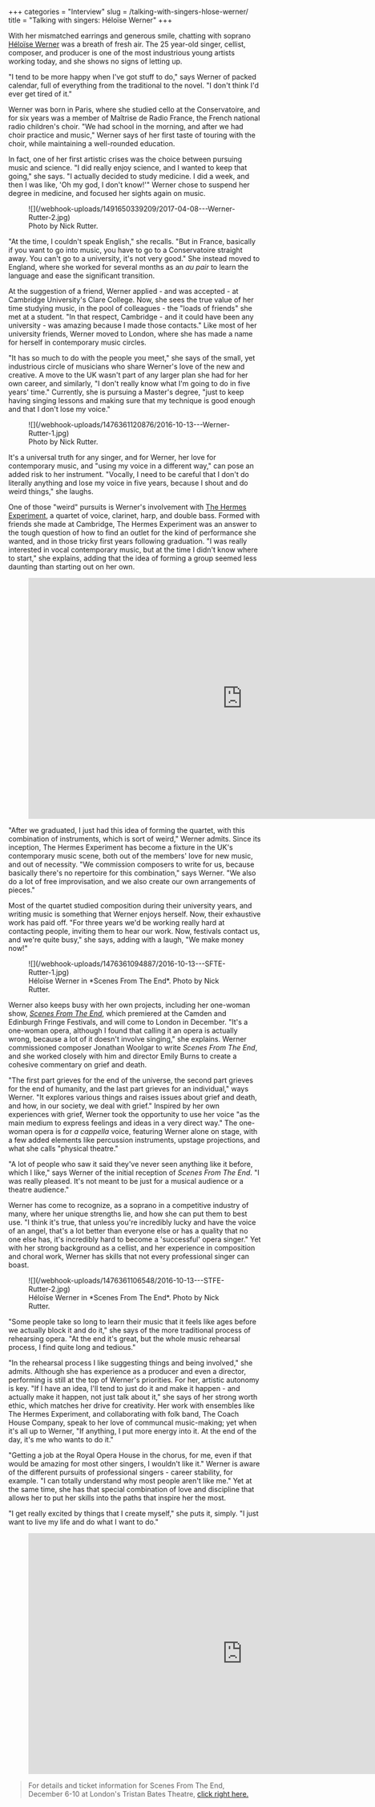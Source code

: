 +++
categories = "Interview"
slug = /talking-with-singers-hlose-werner/
title = "Talking with singers: Héloïse Werner"
+++

With her mismatched earrings and generous smile, chatting with soprano [Héloïse Werner](/scene/people/heloise-werner/) was a breath of fresh air. The 25 year-old singer, cellist, composer, and producer is one of the most industrious young artists working today, and she shows no signs of letting up.

"I tend to be more happy when I've got stuff to do," says Werner of packed calendar, full of everything from the traditional to the novel. "I don't think I'd ever get tired of it."

Werner was born in Paris, where she studied cello at the Conservatoire, and for six years was a member of Maîtrise de Radio France, the French national radio children's choir. "We had school in the morning, and after we had choir practice and music," Werner says of her first taste of touring with the choir, while maintaining a well-rounded education. 

In fact, one of her first artistic crises was the choice between pursuing music and science. "I did really enjoy science, and I wanted to keep that going," she says. "I actually decided to study medicine. I did a week, and then I was like, 'Oh my god, I don't know!'" Werner chose to suspend her degree in medicine, and focused her sights again on music. 

<figure data-type="image">
![](/webhook-uploads/1491650339209/2017-04-08---Werner-Rutter-2.jpg)
<figcaption>Photo by Nick Rutter.</figcaption>
</figure>

"At the time, I couldn't speak English," she recalls. "But in France, basically if you want to go into music, you have to go to a Conservatoire straight away. You can't go to a university, it's not very good." She instead moved to England, where she worked for several months as an *au pair* to learn the language and ease the significant transition.

At the suggestion of a friend, Werner applied - and was accepted - at Cambridge University's Clare College. Now, she sees the true value of her time studying music, in the pool of colleagues - the "loads of friends" she met at a student. "In that respect, Cambridge - and it could have been any university - was amazing because I made those contacts." Like most of her university friends, Werner moved to London, where she has made a name for herself in contemporary music circles.

"It has so much to do with the people you meet," she says of the small, yet industrious circle of musicians who share Werner's love of the new and creative. A move to the UK wasn't part of any larger plan she had for her own career, and similarly, "I don't really know what I'm going to do in five years' time." Currently, she is pursuing a Master's degree, "just to keep having singing lessons and making sure that my technique is good enough and that I don't lose my voice."


<figure data-type="image">![](/webhook-uploads/1476361120876/2016-10-13---Werner-Rutter-1.jpg)
<figcaption>Photo by Nick Rutter.</figcaption>
</figure>

It's a universal truth for any singer, and for Werner, her love for contemporary music, and "using my voice in a different way," can pose an added risk to her instrument. "Vocally, I need to be careful that I don't do literally anything and lose my voice in five years, because I shout and do weird things," she laughs.

One of those "weird" pursuits is Werner's involvement with [The Hermes Experiment](http://www.thehermesexperiment.com/), a quartet of voice, clarinet, harp, and double bass. Formed with friends she made at Cambridge, The Hermes Experiment was an answer to the tough question of how to find an outlet for the kind of performance she wanted, and in those tricky first years following graduation. "I was really interested in vocal contemporary music, but at the time I didn't know where to start," she explains, adding that the idea of forming a group seemed less daunting than starting out on her own.

<figure data-type="video">
<iframe width="854" height="480" src="https://www.youtube.com/embed/KvHhCLUw3qA" frameborder="0" allowfullscreen></iframe>
</figure>

"After we graduated, I just had this idea of forming the quartet, with this combination of instruments, which is sort of weird," Werner admits. Since its inception, The Hermes Experiment has become a fixture in the UK's contemporary music scene, both out of the members' love for new music, and out of necessity. "We commission composers to write for us, because basically there's no repertoire for this combination," says Werner. "We also do  a lot of free improvisation, and we also create our own arrangements of pieces." 

Most of the quartet studied composition during their university years, and writing music is something that Werner enjoys herself. Now, their exhaustive work has paid off. "For three years we'd be working really hard at contacting people, inviting them to hear our work. Now, festivals contact us, and we're quite busy," she says, adding with a laugh, "We make money now!"

<figure data-type="image">
![](/webhook-uploads/1476361094887/2016-10-13---SFTE-Rutter-1.jpg)
<figcaption>Héloïse Werner in *Scenes From The End*. Photo by Nick Rutter.</figcaption>
</figure>

Werner also keeps busy with her own projects, including her one-woman show, [*Scenes From The End*](https://www.tristanbatestheatre.co.uk/whats-on/scenes-from-the-end), which premiered at the Camden and Edinburgh Fringe Festivals, and will come to London in December. "It's a one-woman opera, although I found that calling it an opera is actually wrong, because a lot of it doesn't involve singing," she explains. Werner commissioned composer Jonathan Woolgar to write *Scenes From The End*, and she worked closely with him and director Emily Burns to create a cohesive commentary on grief and death.

"The first part grieves for the end of the universe, the second part grieves for the end of humanity, and the last part grieves for an individual," ways Werner. "It explores various things and raises issues about grief and death, and how, in our society, we deal with grief." Inspired by her own experiences with grief, Werner took the opportunity to use her voice "as the main medium to express feelings and ideas in a very direct way." The one-woman opera is for *a cappella* voice, featuring Werner alone on stage, with a few added elements like percussion instruments, upstage projections, and what she calls "physical theatre."

"A lot of people who saw it said they've never seen anything like it before, which I like," says Werner of the initial reception of *Scenes From The End*. "I was really pleased. It's not meant to be just for a musical audience or a theatre audience."

Werner has come to recognize, as a soprano in a competitive industry of many, where her unique strengths lie, and how she can put them to best use. "I think it's true, that unless you're incredibly lucky and have the voice of an angel, that's a lot better than everyone else or has a quality that no one else has, it's incredibly hard to become a 'successful' opera singer." Yet with her strong background as a cellist, and her experience in composition and choral work, Werner has skills that not every professional singer can boast.

<figure data-type="image">
![](/webhook-uploads/1476361106548/2016-10-13---STFE-Rutter-2.jpg)
<figcaption>Héloïse Werner in *Scenes From The End*. Photo by Nick Rutter.</figcaption>
</figure>

"Some people take so long to learn their music that it feels like ages before we actually block it and do it," she says of the more traditional process of rehearsing opera. "At the end it's great, but the whole music rehearsal process, I find quite long and tedious."

"In the rehearsal process I like suggesting things and being involved," she admits. Although she has experience as a producer and even a director, performing is still at the top of Werner's priorities. For her, artistic autonomy is key. "If I have an idea, I'll tend to just do it and make it happen - and actually make it happen, not just talk about it," she says of her strong worth ethic, which matches her drive for creativity. Her work with ensembles like The Hermes Experiment, and collaborating with folk band, The Coach House Company, speak to her love of communcal music-making; yet when it's all up to Werner, "If anything, I put more energy into it. At the end of the day, it's me who wants to do it."

"Getting a job at the Royal Opera House in the chorus, for me, even if that would be amazing for most other singers, I wouldn't like it." Werner is aware of the different pursuits of professional singers - career stability, for example. "I can totally understand why most people aren't like me." Yet at the same time, she has that special combination of love and discipline that allows her to put her skills into the paths that inspire her the most. 

"I get really excited by things that I create myself," she puts it, simply. "I just want to live my life and do what I want to do."

<figure data-type="video">
<iframe width="854" height="480" src="https://www.youtube.com/embed/aLuMU8DvPoY" frameborder="0" allowfullscreen></iframe>
</figure>

>For details and ticket information for Scenes From The End, December 6-10 at London's Tristan Bates Theatre, [click right here.](https://www.tristanbatestheatre.co.uk/whats-on/scenes-from-the-end)
